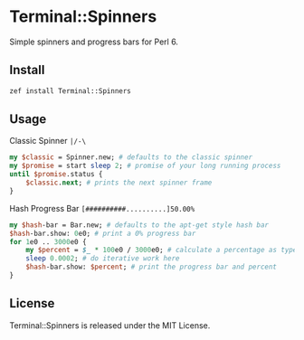 # Terminal::Spinners

Simple spinners and progress bars for Perl 6.

## Install
```bash
zef install Terminal::Spinners
```

## Usage
Classic Spinner ```|/-\```
```perl
my $classic = Spinner.new; # defaults to the classic spinner
my $promise = start sleep 2; # promise of your long running process
until $promise.status {
    $classic.next; # prints the next spinner frame
}
```

Hash Progress Bar ```[##########..........]50.00%```
```perl
my $hash-bar = Bar.new; # defaults to the apt-get style hash bar
$hash-bar.show: 0e0; # print a 0% progress bar
for 1e0 .. 3000e0 {
    my $percent = $_ * 100e0 / 3000e0; # calculate a percentage as type Num
    sleep 0.0002; # do iterative work here
    $hash-bar.show: $percent; # print the progress bar and percent
}
```
## License
Terminal::Spinners is released under the MIT License.
